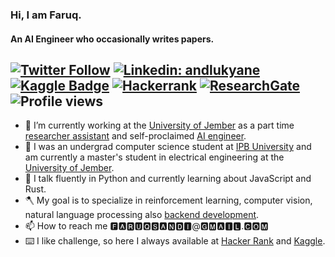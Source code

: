 ### Hi, I am Faruq.
#### An AI Engineer who occasionally writes papers.
[![Twitter Follow](https://img.shields.io/twitter/follow/faruqsandi?label=Follow)](https://twitter.com/andlukyane)
[![Linkedin: andlukyane](https://img.shields.io/badge/-Faruq%20Sandi-blue?style=flat-square&logo=Linkedin&logoColor=white&link=https://www.linkedin.com/in/faruqsandi/)](https://www.linkedin.com/in/faruqsandi/)
[![Kaggle Badge](https://img.shields.io/badge/-bitterfly-teal?style=flat&logo=kaggle&logoColor=deepblue&link=https://www.kaggle.com/bitterfly)](https://www.kaggle.com/bitterfly)
[![Hackerrank](https://img.shields.io/badge/-bitterfly-2EC866?style=flat&logo=HackerRank&logoColor=white)](https://www.hackerrank.com/bitterfly)
[![ResearchGate](https://img.shields.io/badge/ResearchGate-00CCBB?style=flat&logo=ResearchGate&logoColor=white)](https://www.researchgate.net/profile/Faruq-Hanggara)
![Profile views](https://gpvc.arturio.dev/faruqsandi)
---
<!--
**faruqsandi/faruqsandi** is a ✨ _special_ ✨ repository because its `README.md` (this file) appears on your GitHub profile.

Here are some ideas to get you started:

- 🔭 I’m currently working on ...
- 🌱 I’m currently learning ...
- 👯 I’m looking to collaborate on ...
- 🤔 I’m looking for help with ...
- 💬 Ask me about ...
- 📫 How to reach me: ...
- 😄 Pronouns: ...
- ⚡ Fun fact: ...
-->
- 🔭 I’m currently working at the [University of Jember](https://unej.ac.id) as a part time [researcher assistant](https://scholar.google.com/citations?user=ddYR7LUAAAAJ&hl=en) and self-proclaimed [AI engineer](https://antardata.com).
- 💬 I was an undergrad computer science student at [IPB University](https://ipb.ac.id) and am currently a master's student in electrical engineering at the [University of Jember](https://unej.ac.id).
- 🌱 I talk fluently in Python and currently learning about JavaScript and Rust.
- 🪓 My goal is to specialize in reinforcement learning, computer vision, natural language processing also [backend development](https://bit.ly/faruqupwork).
- 📫 How to reach me 🅵🅰🆁🆄🆀🆂🅰🅽🅳🅸@🅶🅼🅰🅸🅻.🅲🅾🅼
- ⌨️ I like challenge, so here I always available at [Hacker Rank](https://www.hackerrank.com/bitterfly?hr_r=1) and [Kaggle](https://www.kaggle.com/bitterfly).
